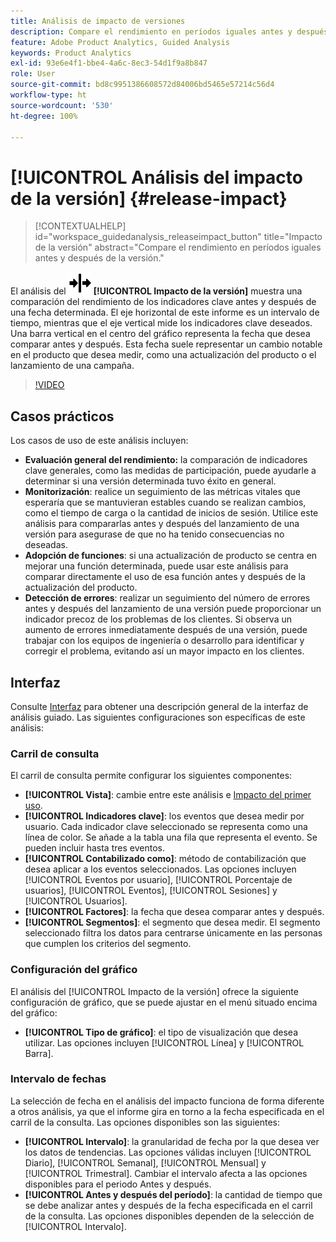 ```yaml
---
title: Análisis de impacto de versiones
description: Compare el rendimiento en períodos iguales antes y después de la versión.
feature: Adobe Product Analytics, Guided Analysis
keywords: Product Analytics
exl-id: 93e6e4f1-bbe4-4a6c-8ec3-54d1f9a8b847
role: User
source-git-commit: bd8c9951386608572d84006bd5465e57214c56d4
workflow-type: ht
source-wordcount: '530'
ht-degree: 100%

---
```


# [!UICONTROL Análisis del impacto de la versión] {#release-impact}

<!-- markdownlint-disable MD034 -->

>[!CONTEXTUALHELP]
>id="workspace_guidedanalysis_releaseimpact_button"
>title="Impacto de la versión"
>abstract="Compare el rendimiento en períodos iguales antes y después de la versión."

<!-- markdownlint-enable MD034 -->

El análisis del ![Versión](/help/assets/icons/Release.svg) **[!UICONTROL Impacto de la versión]** muestra una comparación del rendimiento de los indicadores clave antes y después de una fecha determinada. El eje horizontal de este informe es un intervalo de tiempo, mientras que el eje vertical mide los indicadores clave deseados. Una barra vertical en el centro del gráfico representa la fecha que desea comparar antes y después. Esta fecha suele representar un cambio notable en el producto que desea medir, como una actualización del producto o el lanzamiento de una campaña.

>[!VIDEO](https://video.tv.adobe.com/v/3421665/?quality=12&learn=on)

## Casos prácticos

Los casos de uso de este análisis incluyen:

* **Evaluación general del rendimiento:** la comparación de indicadores clave generales, como las medidas de participación, puede ayudarle a determinar si una versión determinada tuvo éxito en general.
* **Monitorización**: realice un seguimiento de las métricas vitales que esperaría que se mantuvieran estables cuando se realizan cambios, como el tiempo de carga o la cantidad de inicios de sesión. Utilice este análisis para compararlas antes y después del lanzamiento de una versión para asegurase de que no ha tenido consecuencias no deseadas.
* **Adopción de funciones**: si una actualización de producto se centra en mejorar una función determinada, puede usar este análisis para comparar directamente el uso de esa función antes y después de la actualización del producto.
* **Detección de errores**: realizar un seguimiento del número de errores antes y después del lanzamiento de una versión puede proporcionar un indicador precoz de los problemas de los clientes. Si observa un aumento de errores inmediatamente después de una versión, puede trabajar con los equipos de ingeniería o desarrollo para identificar y corregir el problema, evitando así un mayor impacto en los clientes.

## Interfaz

Consulte [Interfaz](../overview.md#interface) para obtener una descripción general de la interfaz de análisis guiado. Las siguientes configuraciones son específicas de este análisis:

### Carril de consulta

El carril de consulta permite configurar los siguientes componentes:

* **[!UICONTROL Vista]**: cambie entre este análisis e [Impacto del primer uso](first-use-impact.md).
* **[!UICONTROL Indicadores clave]**: los eventos que desea medir por usuario. Cada indicador clave seleccionado se representa como una línea de color. Se añade a la tabla una fila que representa el evento. Se pueden incluir hasta tres eventos.
* **[!UICONTROL Contabilizado como]**: método de contabilización que desea aplicar a los eventos seleccionados. Las opciones incluyen [!UICONTROL Eventos por usuario], [!UICONTROL Porcentaje de usuarios], [!UICONTROL Eventos], [!UICONTROL Sesiones] y [!UICONTROL Usuarios].
* **[!UICONTROL Factores]**: la fecha que desea comparar antes y después.
* **[!UICONTROL Segmentos]**: el segmento que desea medir. El segmento seleccionado filtra los datos para centrarse únicamente en las personas que cumplen los criterios del segmento.

### Configuración del gráfico

El análisis del [!UICONTROL Impacto de la versión] ofrece la siguiente configuración de gráfico, que se puede ajustar en el menú situado encima del gráfico:

* **[!UICONTROL Tipo de gráfico]**: el tipo de visualización que desea utilizar. Las opciones incluyen [!UICONTROL Línea] y [!UICONTROL Barra].

### Intervalo de fechas

La selección de fecha en el análisis del impacto funciona de forma diferente a otros análisis, ya que el informe gira en torno a la fecha especificada en el carril de la consulta. Las opciones disponibles son las siguientes:

* **[!UICONTROL Intervalo]**: la granularidad de fecha por la que desea ver los datos de tendencias. Las opciones válidas incluyen [!UICONTROL Diario], [!UICONTROL Semanal], [!UICONTROL Mensual] y [!UICONTROL Trimestral]. Cambiar el intervalo afecta a las opciones disponibles para el periodo Antes y después.
* **[!UICONTROL Antes y después del período]**: la cantidad de tiempo que se debe analizar antes y después de la fecha especificada en el carril de la consulta. Las opciones disponibles dependen de la selección de [!UICONTROL Intervalo].


<!--
## Example

See below for an example of the analysis.

![Release impact](../assets/release-impact.png)

-->
